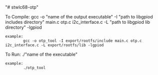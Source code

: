 "# stwlc68-otp" 

To Compile:
            gcc -o  "name of the output executable"  -I  "path to libgpiod includes directory"  main.c  otp.c i2c_interface.c -L "path to libgpiod lib directory" -lgpiod
			  
	example: 
			gcc -o otp_tool -I export/rootfs/include main.c otp.c i2c_interface.c -L export/rootfs/lib -lgpiod
	
To Run:	
			./"name of the executable"
	
	example:
			./otp_tool
			 
